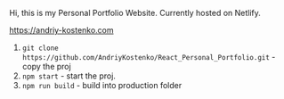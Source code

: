 Hi, this is my Personal Portfolio Website.
Currently hosted on Netlify.

https://andriy-kostenko.com



1. `git clone https://github.com/AndriyKostenko/React_Personal_Portfolio.git` - copy the proj
2. `npm start` - start the proj.
3. `npm run build` - build into production folder





